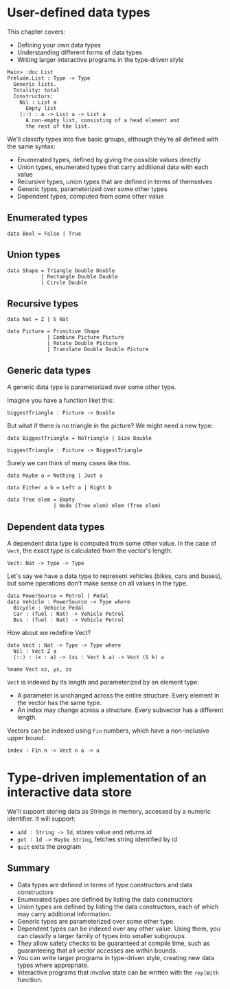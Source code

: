 # User-defined data types

This chapter covers:

- Defining your own data types
- Understanding different forms of data types
- Writing larger interactive programs in the type-driven style

```
Main> :doc List
Prelude.List : Type -> Type
  Generic lists.
  Totality: total
  Constructors:
    Nil : List a
      Empty list
    (::) : a -> List a -> List a
      A non-empty list, consisting of a head element and
      the rest of the list.
```

We’ll classify types into five basic groups, although they’re all defined with the same syntax:

- Enumerated types, defined by giving the possible values directly
- Union types, enumerated types that carry additional data with each value
- Recursive types, union types that are defined in terms of themselves
- Generic types, parameterized over some other types
- Dependent types, computed from some other value

## Enumerated types

```
data Bool = False | True
```

## Union types

```
data Shape = Triangle Double Double
           | Rectangle Double Double
           | Circle Double
```

## Recursive types

```
data Nat = Z | S Nat

data Picture = Primitive Shape
             | Combine Picture Picture
             | Rotate Double Picture
             | Translate Double Double Picture
```

## Generic data types

A generic data type is parameterized over some other type.

Imagine you have a function liket this:

```
biggestTriangle : Picture -> Double
```

But what if there is no triangle in the picture? We might need a new type:

```
data BiggestTriangle = NoTriangle | Size Double

biggestTriangle : Picture -> BiggestTriangle
```

Surely we can think of many cases like this.

```
data Maybe a = Nothing | Just a

data Either a b = Left a | Right b

data Tree elem = Empty
               | Node (Tree elem) elem (Tree elem)
```

## Dependent data types

A dependent data type is computed from some other value. In the case of
`Vect`, the exact type is calculated from the vector's length:

```
Vect: Nat -> Type -> Type
```

Let's say we have a data type to represent vehicles (bikes, cars and
buses), but some operations don't make sense on all values in the type.

```
data PowerSource = Petrol | Pedal
data Vehicle : PowerSource -> Type where
  Bicycle : Vehicle Pedal
  Car : (fuel : Nat) -> Vehicle Petrol
  Bus : (fuel : Nat) -> Vehicle Petrol
```

How about we redefine Vect?

```
data Vect : Nat -> Type -> Type where
  Nil : Vect Z a
  (::) : (x : a) -> (xs : Vect k a) -> Vect (S k) a

%name Vect xs, ys, zs
```

`Vect` is indexed by its length and parameterized by an element type:
- A parameter is unchanged across the entire structure. Every element in
  the vector has the same type.
- An index may change across a structure. Every subvector has a different
  length.

Vectors can be indexed using `Fin` numbers, which have a non-inclusive
upper bound.

```
index : Fin n -> Vect n a -> a
```

# Type-driven implementation of an interactive data store

We'll support storing data as Strings in memory, accessed by a numeric
identifier. It will support:
- `add : String -> Id`, stores value and returns id
- `get : Id -> Maybe String`, fetches string identified by id
- `quit` exits the program

## Summary

- Data types are defined in terms of type constructors and data constructors
- Enumerated types are defined by listing the data constructors
- Union types are defined by listing the data constructors, each of which
  may carry additional information.
- Generic types are parameterized over some other type.
- Dependent types can be indexed over any other value. Using them, you can
  classify a larger family of types into smaller subgroups.
- They allow safety checks to be guaranteed at compile time, such as
  guaranteeing that all vector accesses are within bounds.
- You can write larger programs in type-driven style, creating new data
  types where appropriate.
- Interactive programs that involve state can be written with the
  `replWith` function.
